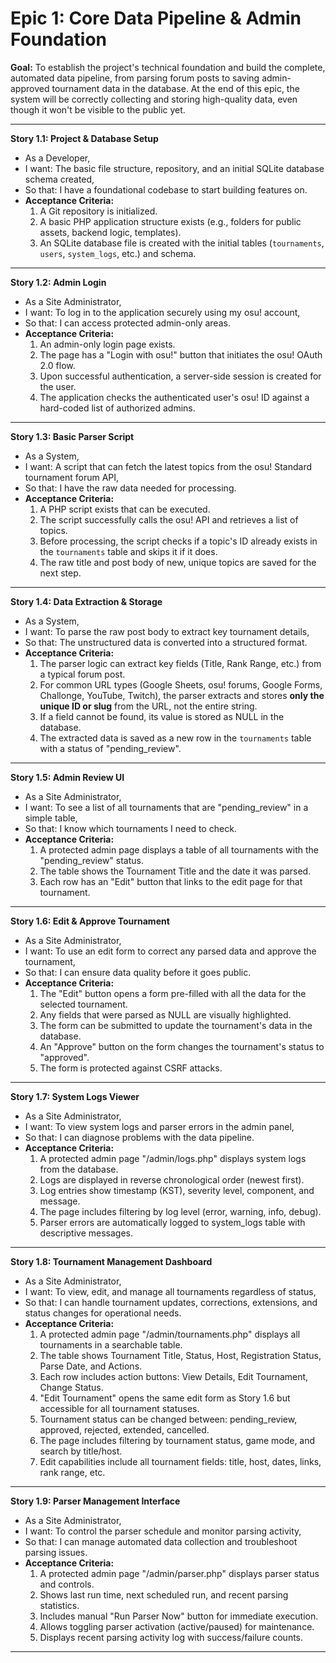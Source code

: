 # Epic 1: Core Data Pipeline & Admin Foundation

**Goal:** To establish the project's technical foundation and build the complete, automated data pipeline, from parsing forum posts to saving admin-approved tournament data in the database. At the end of this epic, the system will be correctly collecting and storing high-quality data, even though it won't be visible to the public yet.

---
**Story 1.1: Project & Database Setup**
*   As a Developer,
*   I want: The basic file structure, repository, and an initial SQLite database schema created,
*   So that: I have a foundational codebase to start building features on.
*   **Acceptance Criteria:**
    1.  A Git repository is initialized.
    2.  A basic PHP application structure exists (e.g., folders for public assets, backend logic, templates).
    3.  An SQLite database file is created with the initial tables (`tournaments`, `users`, `system_logs`, etc.) and schema.

---
**Story 1.2: Admin Login**
*   As a Site Administrator,
*   I want: To log in to the application securely using my osu! account,
*   So that: I can access protected admin-only areas.
*   **Acceptance Criteria:**
    1.  An admin-only login page exists.
    2.  The page has a "Login with osu!" button that initiates the osu! OAuth 2.0 flow.
    3.  Upon successful authentication, a server-side session is created for the user.
    4.  The application checks the authenticated user's osu! ID against a hard-coded list of authorized admins.

---
**Story 1.3: Basic Parser Script**
*   As a System,
*   I want: A script that can fetch the latest topics from the osu! Standard tournament forum API,
*   So that: I have the raw data needed for processing.
*   **Acceptance Criteria:**
    1.  A PHP script exists that can be executed.
    2.  The script successfully calls the osu! API and retrieves a list of topics.
    3.  Before processing, the script checks if a topic's ID already exists in the `tournaments` table and skips it if it does.
    4.  The raw title and post body of new, unique topics are saved for the next step.

---
**Story 1.4: Data Extraction & Storage**
*   As a System,
*   I want: To parse the raw post body to extract key tournament details,
*   So that: The unstructured data is converted into a structured format.
*   **Acceptance Criteria:**
    1.  The parser logic can extract key fields (Title, Rank Range, etc.) from a typical forum post.
    2.  For common URL types (Google Sheets, osu! forums, Google Forms, Challonge, YouTube, Twitch), the parser extracts and stores **only the unique ID or slug** from the URL, not the entire string.
    3.  If a field cannot be found, its value is stored as NULL in the database.
    4.  The extracted data is saved as a new row in the `tournaments` table with a status of "pending_review".

---
**Story 1.5: Admin Review UI**
*   As a Site Administrator,
*   I want: To see a list of all tournaments that are "pending_review" in a simple table,
*   So that: I know which tournaments I need to check.
*   **Acceptance Criteria:**
    1.  A protected admin page displays a table of all tournaments with the "pending_review" status.
    2.  The table shows the Tournament Title and the date it was parsed.
    3.  Each row has an "Edit" button that links to the edit page for that tournament.

---
**Story 1.6: Edit & Approve Tournament**
*   As a Site Administrator,
*   I want: To use an edit form to correct any parsed data and approve the tournament,
*   So that: I can ensure data quality before it goes public.
*   **Acceptance Criteria:**
    1.  The "Edit" button opens a form pre-filled with all the data for the selected tournament.
    2.  Any fields that were parsed as NULL are visually highlighted.
    3.  The form can be submitted to update the tournament's data in the database.
    4.  An "Approve" button on the form changes the tournament's status to "approved".
    5.  The form is protected against CSRF attacks.

---
**Story 1.7: System Logs Viewer**
*   As a Site Administrator,
*   I want: To view system logs and parser errors in the admin panel,
*   So that: I can diagnose problems with the data pipeline.
*   **Acceptance Criteria:**
    1.  A protected admin page "/admin/logs.php" displays system logs from the database.
    2.  Logs are displayed in reverse chronological order (newest first).
    3.  Log entries show timestamp (KST), severity level, component, and message.
    4.  The page includes filtering by log level (error, warning, info, debug).
    5.  Parser errors are automatically logged to system_logs table with descriptive messages.

---
**Story 1.8: Tournament Management Dashboard**
*   As a Site Administrator,
*   I want: To view, edit, and manage all tournaments regardless of status,
*   So that: I can handle tournament updates, corrections, extensions, and status changes for operational needs.
*   **Acceptance Criteria:**
    1.  A protected admin page "/admin/tournaments.php" displays all tournaments in a searchable table.
    2.  The table shows Tournament Title, Status, Host, Registration Status, Parse Date, and Actions.
    3.  Each row includes action buttons: View Details, Edit Tournament, Change Status.
    4.  "Edit Tournament" opens the same edit form as Story 1.6 but accessible for all tournament statuses.
    5.  Tournament status can be changed between: pending_review, approved, rejected, extended, cancelled.
    6.  The page includes filtering by tournament status, game mode, and search by title/host.
    7.  Edit capabilities include all tournament fields: title, host, dates, links, rank range, etc.

---
**Story 1.9: Parser Management Interface**
*   As a Site Administrator, 
*   I want: To control the parser schedule and monitor parsing activity,
*   So that: I can manage automated data collection and troubleshoot parsing issues.
*   **Acceptance Criteria:**
    1.  A protected admin page "/admin/parser.php" displays parser status and controls.
    2.  Shows last run time, next scheduled run, and recent parsing statistics.
    3.  Includes manual "Run Parser Now" button for immediate execution.
    4.  Allows toggling parser activation (active/paused) for maintenance.
    5.  Displays recent parsing activity log with success/failure counts.

---
